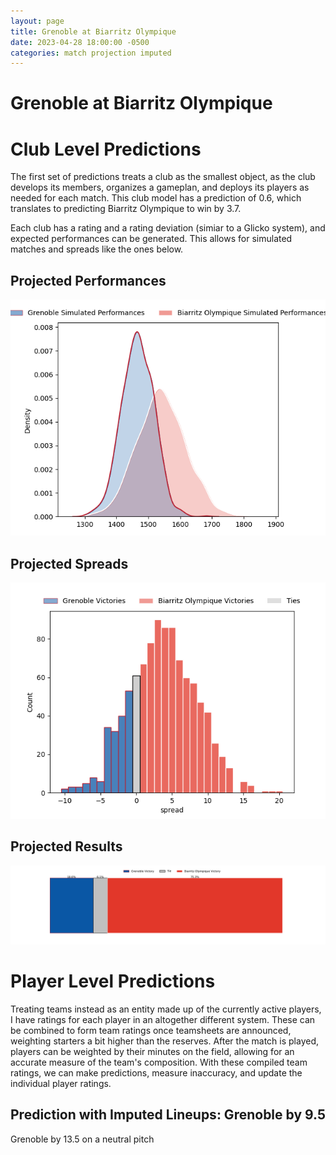 ```yaml
---  
layout: page  
title: Grenoble at Biarritz Olympique  
date: 2023-04-28 18:00:00 -0500  
categories: match projection imputed  
---
```

# Grenoble at Biarritz Olympique

# Club Level Predictions


The first set of predictions treats a club as the smallest object, as the club develops its members, organizes a gameplan, and deploys its players as needed for each match. This club model has a prediction of 0.6, which translates to predicting Biarritz Olympique to win by 3.7.

Each club has a rating and a rating deviation (simiar to a Glicko system), and expected performances can be generated. This allows for simulated matches and spreads like the ones below.
## Projected Performances


![Projected Performances](plots/performances_2023-04-28-BiarritzOlympique-Grenoble.png)
## Projected Spreads


![Projected Spreads](plots/spreads_2023-04-28-BiarritzOlympique-Grenoble.png)
## Projected Results


![Projected Results](plots/resultbar_2023-04-28-BiarritzOlympique-Grenoble.png)
# Player Level Predictions


Treating teams instead as an entity made up of the currently active players, I have ratings for each player in an altogether different system. These can be combined to form team ratings once teamsheets are announced, weighting starters a bit higher than the reserves. After the match is played, players can be weighted by their minutes on the field, allowing for an accurate measure of the team's composition. With these compiled team ratings, we can make predictions, measure inaccuracy, and update the individual player ratings.
## Prediction with Imputed Lineups: Grenoble by 9.5


Grenoble by 13.5 on a neutral pitch

